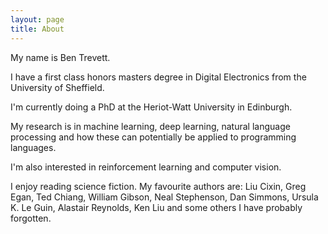 ```yaml
---
layout: page
title: About
---
```


My name is Ben Trevett.

I have a first class honors masters degree in Digital Electronics from the University of Sheffield.

I'm currently doing a PhD at the Heriot-Watt University in Edinburgh.

My research is in machine learning, deep learning, natural language processing and how these can potentially be applied to programming languages.

I'm also interested in reinforcement learning and computer vision.

I enjoy reading science fiction. My favourite authors are: Liu Cixin, Greg Egan, Ted Chiang, William Gibson, Neal Stephenson, Dan Simmons, Ursula K. Le Guin, Alastair Reynolds, Ken Liu and some others I have probably forgotten.